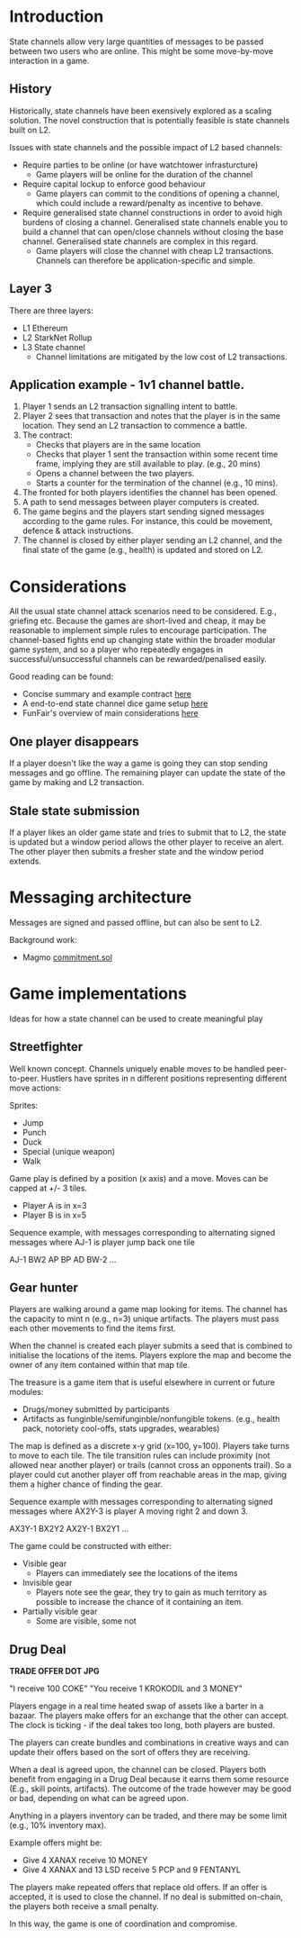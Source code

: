 # Introduction

State channels allow very large quantities of messages to be passed
between two users who are online. This might be some move-by-move
interaction in a game.

## History

Historically, state channels have
been exensively explored as a scaling solution. The novel construction
that is potentially feasible is state channels built on L2.

Issues with state channels and the possible impact of L2 based channels:

- Require parties to be online (or have watchtower infrasturcture)
    - Game players will be online for the duration of the channel
- Require capital lockup to enforce good behaviour
    - Game players can commit to the conditions of opening a channel,
    which could include a reward/penalty as incentive to behave.
- Require generalised state channel constructions in order to avoid high
    burdens of closing a channel. Generalised state channels enable you to
    build a channel that can open/close channels without closing the base channel.
    Generalised state channels are complex in this regard.
    - Game players will close the channel with cheap L2 transactions.
    Channels can therefore be application-specific and simple.

## Layer 3

There are three layers:

- L1 Ethereum
- L2 StarkNet Rollup
- L3 State channel
    - Channel limitations are mitigated by the low cost of L2 transactions.

## Application example - 1v1 channel battle.

1. Player 1 sends an L2 transaction signalling intent to battle.
2. Player 2 sees that transaction and notes that the player is in the same
location. They send an L2 transaction to commence a battle.
3. The contract:
    - Checks that players are in the same location
    - Checks that player 1 sent the transaction within some recent time frame, implying
    they are still available to play. (e.g., 20 mins)
    - Opens a channel between the two players.
    - Starts a counter for the termination of the channel (e.g., 10 mins).
4. The fronted for both players identifies the channel has been opened.
5. A path to send messages between player computers is created.
6. The game begins and the players start sending signed messages according to the game
rules. For instance, this could be movement, defence & attack instructions.
7. The channel is closed by either player sending an L2 channel, and the final state
of the game (e.g., health) is updated and stored on L2.

# Considerations

All the usual state channel attack scenarios need to be considered. E.g.,
griefing etc. Because the games are short-lived and cheap, it may be reasonable
to implement simple rules to encourage participation. The channel-based fights end up
changing state within the broader modular game system, and so a player who repeatedly
engages in successful/unsuccessful channels can be rewarded/penalised easily.

Good reading can be found:

- Concise summary and example contract [here](https://programtheblockchain.com/posts/2018/05/11/state-channels-for-two-player-games/)
- A end-to-end state channel dice game setup [here](https://medium.com/ethereum-developers/how-to-create-scalable-dapps-and-smart-contracts-in-ethereum-with-state-channels-step-by-step-48e12481fb)
- FunFair's overview of main considerations [here](https://funfair.io/a-reference-implementation-of-state-channel-contracts/)


## One player disappears

If a player doesn't like the way a game is going they can stop sending messages
and go offline. The remaining player can update the state of the game
by making and L2 transaction.

## Stale state submission

If a player likes an older game state and tries to submit that to L2, the
state is updated but a window period allows the other player to receive
an alert. The other player then submits a fresher state and the window
period extends.

# Messaging architecture

Messages are signed and passed offline, but can also be sent to L2.

Background work:

- Magmo [commitment.sol](https://github.com/magmo/force-move-protocol/blob/master/packages/fmg-core/contracts/Commitment.sol)

# Game implementations

Ideas for how a state channel can be used to create meaningful play

## Streetfighter

Well known concept. Channels uniquely enable moves to be handled peer-to-peer.
Hustlers have sprites in n different positions representing different move actions:

Sprites:

- Jump
- Punch
- Duck
- Special (unique weapon)
- Walk

Game play is defined by a position (x axis) and a move. Moves can be capped
at +/- 3 tiles.

- Player A is in x=3
- Player B is in x=5

Sequence example, with messages corresponding to alternating
signed messages where AJ-1 is player jump back one tile

AJ-1 BW2 AP BP AD BW-2 ...

## Gear hunter

Players are walking around a game map looking for items. The channel
has the capacity to mint n (e.g., n=3) unique artifacts. The players must
pass each other movements to find the items first.

When the channel is created each player submits a seed that is combined to initialise
the locations of the items. Players explore the map and become the
owner of any item contained within that map tile.

The treasure is a game item that is useful elsewhere in current or future modules:

- Drugs/money submitted by participants
- Artifacts as funginble/semifunginble/nonfungible tokens. (e.g., health
pack, notoriety cool-offs, stats upgrades, wearables)

The map is defined as a discrete x-y grid (x=100, y=100). Players take turns to move
to each tile. The tile transition rules can include proximity (not allowed near another player)
or trails (cannot cross an opponents trail). So a player could cut another player off
from reachable areas in the map, giving them a higher chance of finding the gear.

Sequence example with messages corresponding to alternating
signed messages where AX2Y-3 is player A moving right 2 and down 3.

AX3Y-1 BX2Y2 AX2Y-1 BX2Y1 ...

The game could be constructed with either:

- Visible gear
    - Players can immediately see the locations of the items
- Invisible gear
    - Players note see the gear, they try to gain as much territory
    as possible to increase the chance of it containing an item.
- Partially visible gear
    - Some are visible, some not

## Drug Deal

**TRADE OFFER DOT JPG**

"I receive 100 COKE"   "You receive 1 KROKODIL and 3 MONEY"

Players engage in a real time heated swap of assets like a barter
in a bazaar. The players make offers for an exchange that the other
can accept. The clock is ticking - if the deal takes too long,
both players are busted.

The players can create bundles and combinations in creative ways
and can update their offers based on the sort of offers they are
receiving.

When a deal is agreed upon, the channel can be closed. Players both benefit
from engaging in a Drug Deal because it
earns them some resource (E.g., skill points, artifacts). The outcome of
the trade however may be good or bad, depending on what can be agreed
upon.

Anything in a players inventory can be traded, and there may be some
limit (e.g., 10% inventory max).

Example offers might be:

- Give 4 XANAX receive 10 MONEY
- Give 4 XANAX and 13 LSD receive 5 PCP and 9 FENTANYL

The players make repeated offers that replace old offers. If an offer
is accepted, it is used to close the channel. If no deal is submitted
on-chain, the players both receive a small penalty.

In this way, the game is one of coordination and compromise.



